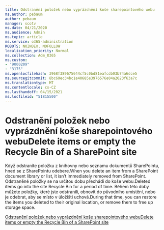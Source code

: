 ```yaml
---
title: Odstranění položek nebo vyprázdnění koše sharepointového webu
ms.author: pebaum
author: pebaum
manager: scotv
ms.date: 04/21/2020
ms.audience: Admin
ms.topic: article
ms.service: o365-administration
ROBOTS: NOINDEX, NOFOLLOW
localization_priority: Normal
ms.collection: Adm_O365
ms.custom:
- "9000209"
- "3175"
ms.openlocfilehash: 3968f389675644cf5c0bd81eafcdb03b74a6dce5
ms.sourcegitcommit: 8bc60ec34bc1e40685e3976576e04a2623f63a7c
ms.translationtype: MT
ms.contentlocale: cs-CZ
ms.lasthandoff: 04/15/2021
ms.locfileid: "51815500"
---
```

# <a name="delete-items-or-empty-the-recycle-bin-of-a-sharepoint-site"></a><span data-ttu-id="263bf-102">Odstranění položek nebo vyprázdnění koše sharepointového webu</span><span class="sxs-lookup"><span data-stu-id="263bf-102">Delete items or empty the Recycle Bin of a SharePoint site</span></span> 

<span data-ttu-id="263bf-103">Když odstraníte položku z knihovny nebo seznamu dokumentů SharePointu, hned se z SharePointu odebere.</span><span class="sxs-lookup"><span data-stu-id="263bf-103">When you delete an item from a SharePoint document library or list, it isn’t immediately removed from SharePoint.</span></span> <span data-ttu-id="263bf-104">Odstraněné položky se na určitou dobu přechádí do koše webu.</span><span class="sxs-lookup"><span data-stu-id="263bf-104">Deleted items go into the site Recycle Bin for a period of time.</span></span> <span data-ttu-id="263bf-105">Během této doby můžete položky, které jste odstranili, obnovit do původního umístění, nebo je odebrat, aby se místo v úložišti uchová.</span><span class="sxs-lookup"><span data-stu-id="263bf-105">During that time, you can restore the items you deleted to their original location, or remove them to free up storage space.</span></span>

[<span data-ttu-id="263bf-106">Odstranění položek nebo vyprázdnění koše sharepointového webu</span><span class="sxs-lookup"><span data-stu-id="263bf-106">Delete items or empty the Recycle Bin of a SharePoint site</span></span>](https://support.office.com/article/2e713599-d13e-40d6-96dc-66f0a366f74e)
